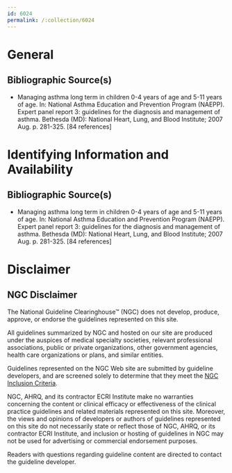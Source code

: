 ```yaml
---
id: 6024
permalink: /:collection/6024
---
```


# General

## Bibliographic Source(s)

- Managing asthma long term in children 0-4 years of age and 5-11 years of age. In: National Asthma Education and Prevention Program (NAEPP). Expert panel report 3: guidelines for the diagnosis and management of asthma. Bethesda (MD): National Heart, Lung, and Blood Institute; 2007 Aug. p. 281-325. [84 references]

# Identifying Information and Availability

## Bibliographic Source(s)

- Managing asthma long term in children 0-4 years of age and 5-11 years of age. In: National Asthma Education and Prevention Program (NAEPP). Expert panel report 3: guidelines for the diagnosis and management of asthma. Bethesda (MD): National Heart, Lung, and Blood Institute; 2007 Aug. p. 281-325. [84 references]

# Disclaimer

## NGC Disclaimer

The National Guideline Clearinghouse™ (NGC) does not develop, produce, approve, or endorse the guidelines represented on this site.

All guidelines summarized by NGC and hosted on our site are produced under the auspices of medical specialty societies, relevant professional associations, public or private organizations, other government agencies, health care organizations or plans, and similar entities.

Guidelines represented on the NGC Web site are submitted by guideline developers, and are screened solely to determine that they meet the [NGC Inclusion Criteria](/help-and-about/summaries/inclusion-criteria).

NGC, AHRQ, and its contractor ECRI Institute make no warranties concerning the content or clinical efficacy or effectiveness of the clinical practice guidelines and related materials represented on this site. Moreover, the views and opinions of developers or authors of guidelines represented on this site do not necessarily state or reflect those of NGC, AHRQ, or its contractor ECRI Institute, and inclusion or hosting of guidelines in NGC may not be used for advertising or commercial endorsement purposes.

Readers with questions regarding guideline content are directed to contact the guideline developer.

